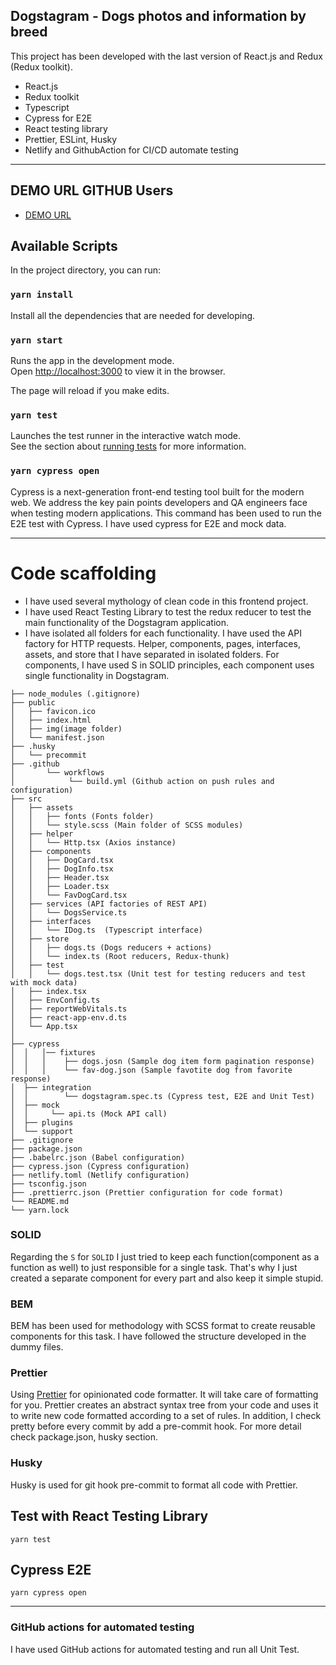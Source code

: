 ## Dogstagram - Dogs photos and information by breed

This project has been developed with the last version of React.js and Redux (Redux toolkit).

- React.js
- Redux toolkit
- Typescript
- Cypress for E2E
- React testing library
- Prettier, ESLint, Husky
- Netlify and GithubAction for CI/CD automate testing

---

## DEMO URL GITHUB Users

- [DEMO URL](https://dogstagram-react.netlify.app/)

## Available Scripts

In the project directory, you can run:

### `yarn install`

Install all the dependencies that are needed for developing.

### `yarn start`

Runs the app in the development mode.\
Open [http://localhost:3000](http://localhost:3000) to view it in the browser.

The page will reload if you make edits.

### `yarn test`

Launches the test runner in the interactive watch mode.\
See the section about [running tests](https://facebook.github.io/create-react-app/docs/running-tests) for more information.

### `yarn cypress open`

Cypress is a next-generation front-end testing tool built for the modern web. We address the key pain points developers and QA engineers face when testing modern applications.
This command has been used to run the E2E test with Cypress. I have used cypress for E2E and mock data.

---

# Code scaffolding

- I have used several mythology of clean code in this frontend project.
- I have used React Testing Library to test the redux reducer to test the main functionality of the Dogstagram application.
- I have isolated all folders for each functionality. I have used the API factory for HTTP requests. Helper, components, pages, interfaces, assets, and store that I have separated in isolated folders. For components, I have used S in SOLID principles, each component uses single functionality in Dogstagram.

```
├── node_modules (.gitignore)
├── public
│   ├── favicon.ico
│   ├── index.html
│   ├── img(image folder)
│   └── manifest.json
├── .husky
│   └── precommit
├── .github
│       └── workflows
│            └── build.yml (Github action on push rules and configuration)
├── src
│   ├── assets
│   │   ├── fonts (Fonts folder)
│   │   └── style.scss (Main folder of SCSS modules)
│   ├── helper
│   │   └── Http.tsx (Axios instance)
│   ├── components
│   │   ├── DogCard.tsx
│   │   ├── DogInfo.tsx
│   │   ├── Header.tsx
│   │   ├── Loader.tsx
│   │   └── FavDogCard.tsx
│   ├── services (API factories of REST API)
│   │   └── DogsService.ts
│   ├── interfaces
│   │   └── IDog.ts  (Typescript interface)
│   ├── store
│   │   ├── dogs.ts (Dogs reducers + actions)
│   │   └── index.ts (Root reducers, Redux-thunk)
│   ├── test
│   │   └── dogs.test.tsx (Unit test for testing reducers and test with mock data)
│   ├── index.tsx
│   ├── EnvConfig.ts
│   ├── reportWebVitals.ts
│   ├── react-app-env.d.ts
│   └── App.tsx
│
├── cypress
│  │   │── fixtures
│  │   │    ├── dogs.josn (Sample dog item form pagination response)
│  │   │    └── fav-dog.json (Sample favotite dog from favorite response)
│  ├── integration
│  │        └── dogstagram.spec.ts (Cypress test, E2E and Unit Test)
│  ├── mock
│  │     └── api.ts (Mock API call)
│  ├── plugins
│  └── support
├── .gitignore
├── package.json
├── .babelrc.json (Babel configuration)
├── cypress.json (Cypress configuration)
├── netlify.toml (Netlify configuration)
├── tsconfig.json
├── .prettierrc.json (Prettier configuration for code format)
└── README.md
└── yarn.lock
```

### SOLID

Regarding the `S` for `SOLID` I just tried to keep each function(component as a function as well) to
just responsible for a single task. That's why I just created a separate component for every part
and also keep it simple stupid.

### BEM

BEM has been used for methodology with SCSS format to create reusable components for this task. I have followed the structure developed in the dummy files.

### Prettier

Using [Prettier](https://prettier.io/) for opinionated code formatter.
It will take care of formatting for you.
Prettier creates an abstract syntax tree from your code and uses it to write new code formatted according to a set of rules.
In addition, I check pretty before every commit by add a pre-commit hook. For more detail check package.json, husky section.

### Husky

Husky is used for git hook pre-commit to format all code with Prettier.

## Test with React Testing Library

`yarn test`

## Cypress E2E

`yarn cypress open`

---

### GitHub actions for automated testing

I have used GitHub actions for automated testing and run all Unit Test.
